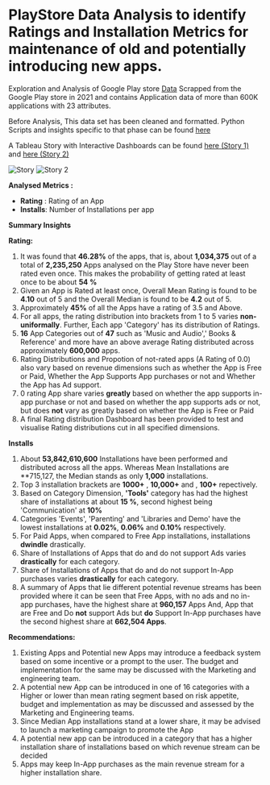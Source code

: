 # PlayStore Data Analysis to identify Ratings and Installation Metrics for maintenance of old and potentially introducing new apps.

Exploration and Analysis of Google Play store [Data](https://www.kaggle.com/datasets/gauthamp10/google-playstore-apps) Scrapped from the Google Play store in 2021 and contains Application data of more than 600K applications with 23 attributes.

Before Analysis, This data set has been cleaned and formatted. Python Scripts and insights specific to that phase can be found [here]() 

A Tableau Story with Interactive Dashboards can be found [here (Story 1)](https://public.tableau.com/app/profile/prakhar.a3419/viz/Story1AnalysisofRatings/Story1) and [here (Story 2)](https://public.tableau.com/app/profile/prakhar.a3419/viz/Story2Installations/Story2)

![Story](https://github.com/user-attachments/assets/0c97b6ec-f261-4b95-8e7a-0d86ec5562fb)
![Story 2](https://github.com/user-attachments/assets/8aca17cc-1bae-4e66-aff1-58a79a361e47)


**Analysed Metrics :** 
  - **Rating** : Rating of an App
  - **Installs**: Number of Installations per app

**Summary  Insights**

  **Rating:**
  
  1. It was found that **46.28%** of the apps, that is, about **1,034,375**  out of a total of **2,235,250** Apps analysed on the Play Store have never been rated even once. This makes the probability of getting rated at least once to be about **54 %**
  2. Given an App is Rated at least once, Overall Mean Rating is found to be **4.10** out of 5 and the Overall Median is found to be **4.2** out of 5.
  3. Approximately **45%** of all the Apps have a rating of 3.5 and Above.
  4. For all apps, the rating distribution into brackets from 1 to 5 varies **non-uniformally**. Further, Each app 'Category' has its distribution of Ratings.
  5. **16** App Categories out of **47** such as 'Music and Audio',' Books & Reference' and more have an above average Rating distributed across approximately **600,000** apps.
  6. Rating Distributions and Propotion of not-rated apps (A Rating of 0.0) also vary based on revenue dimensions such as whether the App is Free or Paid, Whether the App Supports App purchases or not and Whether the App has Ad support.
  7. 0 rating App share varies **greatly** based on whether the app supports in-app purchase or not and based on whether the app supports ads or not, but does **not** vary as greatly based on whether the App is Free or Paid
  8. A final Rating distribution Dashboard has been provided to test and visualise Rating distributions cut in all specified dimensions.


**Installs**

1. About **53,842,610,600** Installations have been performed and distributed across all the apps. Whereas Mean Installations are **715,127, the Median stands as only **1,000** installations.
2. Top 3 installation brackets are **1000+** , **10,000+** and , **100+** repectively.
3. Based on Category Dimension, **'Tools'** category has had the highest share of installations at about **15 %**, second highest being 'Communication' at **10%**
4. Categories 'Events', 'Parenting' and 'Libraries and Demo' have the lowest installations at **0.02%**, **0.06%** and **0.10%** respectively.
5. For Paid Apps, when compared to Free App installations, installations **dwindle** drastically.
6. Share of Installations of Apps that do and do not support Ads varies **drastically** for each category. 
7. Share of Installations of Apps that do and do not support In-App purchases varies **drastically** for each category.
8. A summary of Apps that lie different potential revenue streams has been provided where it can be seen that Free Apps, with no ads and no in-app purchases, have the highest share at **960,157** Apps And, App that are Free and Do **not** support Ads but **do** Support In-App purchases have the second highest share at **662,504 Apps**.

**Recommendations:**
1. Existing Apps and Potential new Apps may introduce a feedback system based on some incentive or a prompt to the user. The budget and implementation for the same may be discussed with the Marketing and engineering team.
2. A potential new App can be introduced in one of 16 categories with a Higher or lower than mean rating segment based on risk appetite, budget and implementation as may be discussed and assessed by the Marketing and Engineering teams. 
3. Since Median App installations stand at a lower share, it may be advised to launch a marketing campaign to promote the App
4. A potential new app can be introduced in a category that has a higher installation share of installations based on which revenue stream can be decided 
5. Apps may keep In-App purchases as the main revenue stream for a higher installation share.


  
    
    
    
    
    



  
